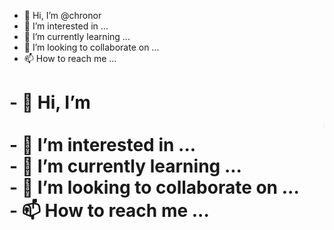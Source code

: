 - 👋 Hi, I’m @chronor
- 👀 I’m interested in ...
- 🌱 I’m currently learning ...
- 💞️ I’m looking to collaborate on ...
- 📫 How to reach me ...

<!---
chronor/chronor is a ✨ special ✨ repository because its `README.md` (this file) appears on your GitHub profile.
You can click the Preview link to take a look at your changes.
--->


<h1>
  - 👋 Hi, I’m <marquee style="color: red;">@chronor</marquee><br>
  - 👀 I’m interested in ...<br>
  - 🌱 I’m currently learning ...<br>
  - 💞️ I’m looking to collaborate on ...<br>
  - 📫 How to reach me ...
</h1>
